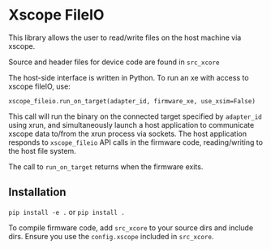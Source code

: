 # Xscope FileIO

This library allows the user to read/write files on the host machine via xscope.

Source and header files for device code are found in `src_xcore`

The host-side interface is written in Python. To run an xe with access to xscope fileIO,
use:
```
xscope_fileio.run_on_target(adapter_id, firmware_xe, use_xsim=False)
```

This call will run the binary on the connected target specified by `adapter_id` using
xrun, and simultaneously launch a host application to communicate xscope data to/from 
the xrun process via sockets. The host application responds to `xscope_fileio` API calls
in the firmware code, reading/writing to the host file system.

The call to `run_on_target` returns when the firmware exits.

## Installation

`pip install -e .`
or
`pip install .`

To compile firmware code, add `src_xcore` to your source dirs and include dirs. Ensure
you use the `config.xscope` included in `src_xcore`.
